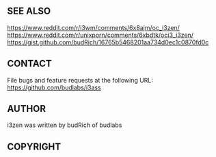 ## SEE ALSO
https://www.reddit.com/r/i3wm/comments/6x8ajm/oc_i3zen/  
https://www.reddit.com/r/unixporn/comments/6xbdtk/oci3_i3zen/  
https://gist.github.com/budRich/16765b5468201aa734d0ec1c0870fd0c  

## CONTACT
File bugs and feature requests at the following URL:  
https://github.com/budlabs/i3ass  

## AUTHOR
i3zen was written by budRich of budlabs

## COPYRIGHT
